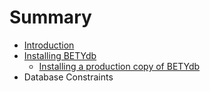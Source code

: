 # Summary

* [Introduction](README.md)
* [Installing BETYdb](installation.md)
   * [Installing a production copy of BETYdb](installing_a_production_copy_of_betydb.md)
* Database Constraints


